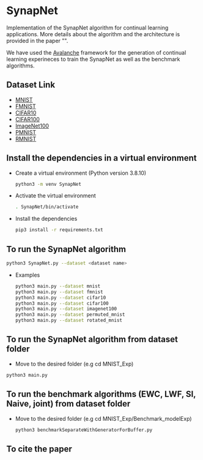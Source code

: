 # SynapNet
Implementation of the SynapNet algorithm for continual learning applications. More details about the algorithm and the architecture is provided in the paper "".

We have used the [Avalanche](https://avalanche.continualai.org/) framework for the generation of continual learning experineces to train the SynapNet as well as the benchmark algorithms.

## Dataset Link

- [MNIST](https://pytorch.org/vision/main/generated/torchvision.datasets.MNIST.html)
- [FMNIST](https://pytorch.org/vision/main/generated/torchvision.datasets.FashionMNIST.html)
- [CIFAR10](https://pytorch.org/vision/main/generated/torchvision.datasets.CIFAR10.html#torchvision.datasets.CIFAR10)
- [CIFAR100](https://pytorch.org/vision/main/generated/torchvision.datasets.CIFAR100.html#torchvision.datasets.CIFAR100)
- [ImageNet100](https://drive.google.com/drive/u/1/folders/13se_EkGC5J008eQiiErNNGa9VsbKEvgF)
- [PMNIST](https://avalanche-api.continualai.org/en/v0.1.0/generated/avalanche.benchmarks.classic.PermutedMNIST.html)
- [RMNIST](https://avalanche-api.continualai.org/en/v0.3.1/generated/avalanche.benchmarks.classic.RotatedMNIST.html)

## Install the dependencies in a virtual environment

- Create a virtual environment (Python version 3.8.10) 
  
  ```bash
  python3 -m venv SynapNet
  ```

- Activate the virtual environment
  ```bash
  . SynapNet/bin/activate
  
- Install the dependencies

  ```bash
  pip3 install -r requirements.txt
  ```

## To run the SynapNet algorithm

  ```bash
  python3 SynapNet.py --dataset <dataset name>
  ```
  - Examples
    ```bash
    python3 main.py --dataset mnist
    python3 main.py --dataset fmnist
    python3 main.py --dataset cifar10
    python3 main.py --dataset cifar100
    python3 main.py --dataset imagenet100
    python3 main.py --dataset permuted_mnist
    python3 main.py --dataset rotated_mnist
    ```
 
## To run the SynapNet algorithm from dataset folder

- Move to the desired folder (e.g cd MNIST_Exp)

```bash
python3 main.py
```

## To run the benchmark algorithms (EWC, LWF, SI, Naive, joint) from dataset folder

- Move to the desired folder (e.g cd MNIST_Exp/Benchmark_modelExp)

  ```bash
  python3 benchmarkSeparateWithGeneratorForBuffer.py
  ```
  
## To cite the paper
  ```bash
  ```
